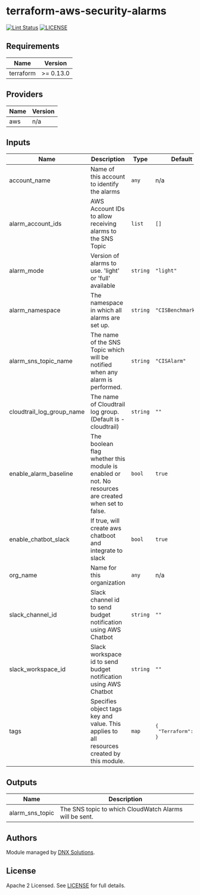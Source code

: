 # terraform-aws-security-alarms

[![Lint Status](https://github.com/DNXLabs/terraform-aws-security-alarms/workflows/Lint/badge.svg)](https://github.com/DNXLabs/terraform-aws-security-alarms/actions)
[![LICENSE](https://img.shields.io/github/license/DNXLabs/terraform-aws-security-alarms)](https://github.com/DNXLabs/terraform-aws-security-alarms/blob/master/LICENSE)


<!--- BEGIN_TF_DOCS --->

## Requirements

| Name | Version |
|------|---------|
| terraform | >= 0.13.0 |

## Providers

| Name | Version |
|------|---------|
| aws | n/a |

## Inputs

| Name | Description | Type | Default | Required |
|------|-------------|------|---------|:--------:|
| account\_name | Name of this account to identify the alarms | `any` | n/a | yes |
| alarm\_account\_ids | AWS Account IDs to allow receiving alarms to the SNS Topic | `list` | `[]` | no |
| alarm\_mode | Version of alarms to use. 'light' or 'full' available | `string` | `"light"` | no |
| alarm\_namespace | The namespace in which all alarms are set up. | `string` | `"CISBenchmark"` | no |
| alarm\_sns\_topic\_name | The name of the SNS Topic which will be notified when any alarm is performed. | `string` | `"CISAlarm"` | no |
| cloudtrail\_log\_group\_name | The name of Cloudtrail log group. (Default is <org-name>-cloudtrail) | `string` | `""` | no |
| enable\_alarm\_baseline | The boolean flag whether this module is enabled or not. No resources are created when set to false. | `bool` | `true` | no |
| enable\_chatbot\_slack | If true, will create aws chatboot and integrate to slack | `bool` | `true` | no |
| org\_name | Name for this organization | `any` | n/a | yes |
| slack\_channel\_id | Slack channel id to send budget notification using AWS Chatbot | `string` | `""` | no |
| slack\_workspace\_id | Slack workspace id to send budget notification using AWS Chatbot | `string` | `""` | no |
| tags | Specifies object tags key and value. This applies to all resources created by this module. | `map` | <pre>{<br>  "Terraform": true<br>}</pre> | no |

## Outputs

| Name | Description |
|------|-------------|
| alarm\_sns\_topic | The SNS topic to which CloudWatch Alarms will be sent. |

<!--- END_TF_DOCS --->

## Authors

Module managed by [DNX Solutions](https://github.com/DNXLabs).

## License

Apache 2 Licensed. See [LICENSE](https://github.com/DNXLabs/terraform-aws-security-alarms/blob/master/LICENSE) for full details.
